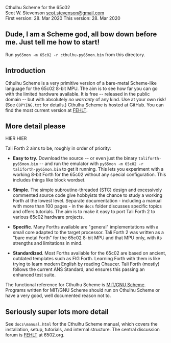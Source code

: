 Cthulhu Scheme for the 65c02  
Scot W. Stevenson <scot.stevenson@gmail.com>   
First version: 28. Mar 2020
This version: 28. Mar 2020

## Dude, I am a Scheme god, all bow down before me. Just tell me how to start!

Run `py65mon -m 65c02 -r cthulhu-py65mon.bin` from this directory.


## Introduction

Cthulhu Scheme is a very primitive version of a bare-metal Scheme-like language
for the 65c02 8-bit MPU. The aim is to see how far you can go with the limited
hardware available. It is free -- released in the public domain -- but with
absolutely _no warranty_ of any kind.  Use at your own risk! (See `COPYING.txt`
for details.) Cthulhu Scheme is hosted at GitHub. You can find the most current
version at [FEHLT](FEHLT).


## More detail please

HIER HIER 


Tali Forth 2 aims to be, roughly in order of priority: 

- **Easy to try.** Download the source -- or even just the binary
  `taliforth-py65mon.bin` -- and run the emulator with `py65mon -m 65c02 -r
  taliforth-py65mon.bin` to get it running. This lets you experiment with a
  working 8-bit Forth for the 65c02 without any special configuration. This
  includes things like block wordset.

- **Simple**. The simple subroutine-threaded (STC) design and excessively
  commented source code give hobbyists the chance to study a working Forth at
  the lowest level. Separate documentation - including a manual with more than
  100 pages - in the `docs` folder discusses specific topics and offers
  tutorials. The aim is to make it easy to port Tali Forth 2 to various 65c02
  hardware projects. 

- **Specific**. Many Forths available are "general" implementations with a small
  core adapted to the target processor. Tali Forth 2 was written as a "bare
  metal Forth" for the 65c02 8-bit MPU and that MPU only, with its strengths and
  limitations in mind. 

- **Standardized**. Most Forths available for the 65c02 are based on ancient,
  outdated templates such as FIG Forth. Learning Forth with them is like trying
  to learn modern English by reading Chaucer. Tali Forth (mostly) follows the
  current ANS Standard, and ensures this passing an enhanced test suite.
  
The functional reference for Cthulhu Scheme is [MIT/GNU
Scheme](https://www.gnu.org/software/mit-scheme/). Programs written for MIT/GNU
Scheme should run on Cthulhu Scheme or have a very good, well documented reason
not to. 


## Seriously super lots more detail 

See `docs\manual.html` for the Cthulhu Scheme manual, which covers the
installation, setup, tutorials, and internal structure. The central discussion
forum is [FEHLT](FEHLT) at 6502.org.
